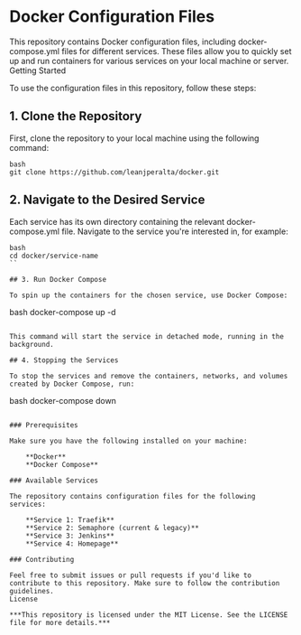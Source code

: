 # Docker Configuration Files

This repository contains Docker configuration files, including docker-compose.yml files for different services. These files allow you to quickly set up and run containers for various services on your local machine or server.
Getting Started

To use the configuration files in this repository, follow these steps:

## 1. Clone the Repository

First, clone the repository to your local machine using the following command:

```
bash
git clone https://github.com/leanjperalta/docker.git
```

## 2. Navigate to the Desired Service

Each service has its own directory containing the relevant docker-compose.yml file. Navigate to the service you're interested in, for example:

```
bash
cd docker/service-name
``

## 3. Run Docker Compose

To spin up the containers for the chosen service, use Docker Compose:

```
bash
docker-compose up -d
```

This command will start the service in detached mode, running in the background.

## 4. Stopping the Services

To stop the services and remove the containers, networks, and volumes created by Docker Compose, run:

```
bash
docker-compose down
```

### Prerequisites

Make sure you have the following installed on your machine:

    **Docker**
    **Docker Compose**

### Available Services

The repository contains configuration files for the following services:

    **Service 1: Traefik**
    **Service 2: Semaphore (current & legacy)**
    **Service 3: Jenkins**
    **Service 4: Homepage**

### Contributing

Feel free to submit issues or pull requests if you'd like to contribute to this repository. Make sure to follow the contribution guidelines.
License

***This repository is licensed under the MIT License. See the LICENSE file for more details.***
